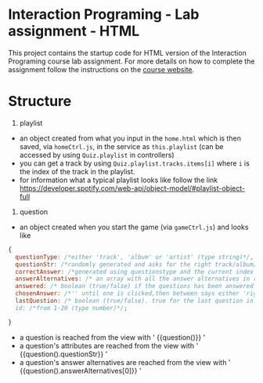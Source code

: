 Interaction Programing - Lab assignment - HTML
=================================================

This project contains the startup code for HTML version of the Interaction Programing course lab assignment. For more details on how to complete the assignment follow the instructions on the [course website](https://www.kth.se/social/course/DH2641).


Structure
================================================
1. playlist
  * an object created from what you input in the `home.html` which is then saved, via `homeCtrl.js`, in the service as `this.playlist` (can be accessed by using `Quiz.playlist` in controllers)
  * you can get a track by using `Quiz.playlist.tracks.items[i]` where `i` is the index of the track in the playlist.
  * for information what a typical playlist looks like follow the link https://developer.spotify.com/web-api/object-model/#playlist-object-full  

1. question
  * an object created when you start the game (via `gameCtrl.js`) and looks like
```javascript
{
  questionType: /*either 'track', 'album' or 'artist' (type string)*/,
  questionStr: /*randomly generated and asks for the right track/album/artist (type string)*/,
  correctAnswer: /*generated using questionstype and the current index's track (type string)*/,
  answerAlternatives: /* an array with all the answer alternatives in random order */,
  answered: /* boolean (true/false) if the questions has been answered or not*/,
  chosenAnswer: /*'' until one is clicked,then between says either 'rightAnswer' or 'wrongAnswer1/2/3' (type string)*/,
  lastQuestion: /* boolean (true/false). true for the last question in the list /*,
  id: /*from 1-20 (type number)*/;

}
```
  * a question is reached from the view with ' {{question()}} '
  * a question's attributes are reached from the view with ' {{question().questionStr}} '
  * a question's answer alternatives are reached from the view with ' {{question().answerAlternatives[0]}} '
